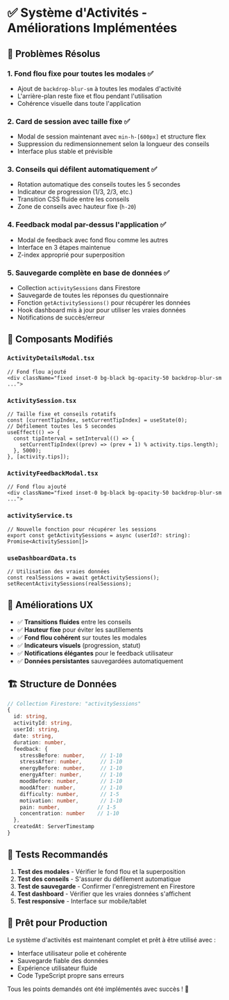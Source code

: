 # ✅ Système d'Activités - Améliorations Implémentées

## 🎯 Problèmes Résolus

### 1. **Fond flou fixe pour toutes les modales** ✅
- Ajout de `backdrop-blur-sm` à toutes les modales d'activité
- L'arrière-plan reste fixe et flou pendant l'utilisation
- Cohérence visuelle dans toute l'application

### 2. **Card de session avec taille fixe** ✅
- Modal de session maintenant avec `min-h-[600px]` et structure flex
- Suppression du redimensionnement selon la longueur des conseils
- Interface plus stable et prévisible

### 3. **Conseils qui défilent automatiquement** ✅
- Rotation automatique des conseils toutes les 5 secondes
- Indicateur de progression (1/3, 2/3, etc.)
- Transition CSS fluide entre les conseils
- Zone de conseils avec hauteur fixe (`h-20`)

### 4. **Feedback modal par-dessus l'application** ✅
- Modal de feedback avec fond flou comme les autres
- Interface en 3 étapes maintenue
- Z-index approprié pour superposition

### 5. **Sauvegarde complète en base de données** ✅
- Collection `activitySessions` dans Firestore
- Sauvegarde de toutes les réponses du questionnaire
- Fonction `getActivitySessions()` pour récupérer les données
- Hook dashboard mis à jour pour utiliser les vraies données
- Notifications de succès/erreur

## 🔧 Composants Modifiés

### `ActivityDetailsModal.tsx`
```tsx
// Fond flou ajouté
<div className="fixed inset-0 bg-black bg-opacity-50 backdrop-blur-sm ...">
```

### `ActivitySession.tsx`
```tsx
// Taille fixe et conseils rotatifs
const [currentTipIndex, setCurrentTipIndex] = useState(0);
// Défilement toutes les 5 secondes
useEffect(() => {
  const tipInterval = setInterval(() => {
    setCurrentTipIndex((prev) => (prev + 1) % activity.tips.length);
  }, 5000);
}, [activity.tips]);
```

### `ActivityFeedbackModal.tsx`
```tsx
// Fond flou ajouté
<div className="fixed inset-0 bg-black bg-opacity-50 backdrop-blur-sm ...">
```

### `activityService.ts`
```tsx
// Nouvelle fonction pour récupérer les sessions
export const getActivitySessions = async (userId?: string): Promise<ActivitySession[]>
```

### `useDashboardData.ts`
```tsx
// Utilisation des vraies données
const realSessions = await getActivitySessions();
setRecentActivitySessions(realSessions);
```

## 🎨 Améliorations UX

- ✅ **Transitions fluides** entre les conseils
- ✅ **Hauteur fixe** pour éviter les sautillements
- ✅ **Fond flou cohérent** sur toutes les modales
- ✅ **Indicateurs visuels** (progression, statut)
- ✅ **Notifications élégantes** pour le feedback utilisateur
- ✅ **Données persistantes** sauvegardées automatiquement

## 🏗️ Structure de Données

```typescript
// Collection Firestore: "activitySessions"
{
  id: string,
  activityId: string,
  userId: string,
  date: string,
  duration: number,
  feedback: {
    stressBefore: number,     // 1-10
    stressAfter: number,      // 1-10
    energyBefore: number,     // 1-10
    energyAfter: number,      // 1-10
    moodBefore: number,       // 1-10
    moodAfter: number,        // 1-10
    difficulty: number,       // 1-5
    motivation: number,       // 1-10
    pain: number,            // 1-5
    concentration: number    // 1-10
  },
  createdAt: ServerTimestamp
}
```

## 🧪 Tests Recommandés

1. **Test des modales** - Vérifier le fond flou et la superposition
2. **Test des conseils** - S'assurer du défilement automatique
3. **Test de sauvegarde** - Confirmer l'enregistrement en Firestore
4. **Test dashboard** - Vérifier que les vraies données s'affichent
5. **Test responsive** - Interface sur mobile/tablet

## 🚀 Prêt pour Production

Le système d'activités est maintenant complet et prêt à être utilisé avec :
- Interface utilisateur polie et cohérente
- Sauvegarde fiable des données
- Expérience utilisateur fluide
- Code TypeScript propre sans erreurs

Tous les points demandés ont été implémentés avec succès ! 🎉
